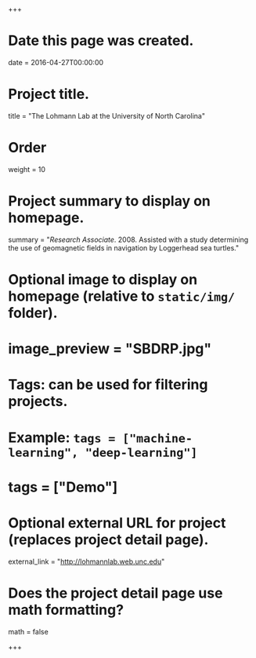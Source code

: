 +++
# Date this page was created.
date = 2016-04-27T00:00:00

# Project title.
title = "The Lohmann Lab at the University of North Carolina"

# Order 
weight = 10

# Project summary to display on homepage.
summary = "*Research Associate*. 2008. Assisted with a study determining the use of geomagnetic fields in navigation by Loggerhead sea turtles."

# Optional image to display on homepage (relative to `static/img/` folder).
# image_preview = "SBDRP.jpg"

# Tags: can be used for filtering projects.
# Example: `tags = ["machine-learning", "deep-learning"]`
# tags = ["Demo"]

# Optional external URL for project (replaces project detail page).
external_link = "http://lohmannlab.web.unc.edu"

# Does the project detail page use math formatting?
math = false

+++

